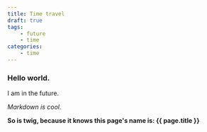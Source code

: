 ```yaml
---
title: Time travel
draft: true
tags:
    - future
    - time
categories:
    - time
---
```


### Hello world.

I am in the future.

*Markdown is cool.*

**So is twig, because it knows this page's name is: {{ page.title }}**
